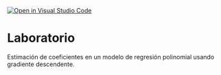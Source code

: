 [![Open in Visual Studio Code](https://classroom.github.com/assets/open-in-vscode-718a45dd9cf7e7f842a935f5ebbe5719a5e09af4491e668f4dbf3b35d5cca122.svg)](https://classroom.github.com/online_ide?assignment_repo_id=12727128&assignment_repo_type=AssignmentRepo)
# Laboratorio

Estimación de coeficientes en un modelo de regresión polinomial usando gradiente descendente.
